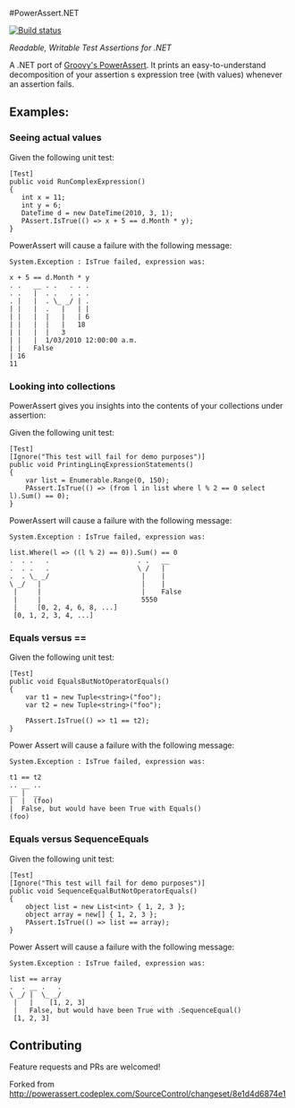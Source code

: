 #PowerAssert.NET

[![Build status](https://ci.appveyor.com/api/projects/status/pcj7c0cvh2xxbobg)](https://ci.appveyor.com/project/robfe/powerassert-net)

*Readable, Writable Test Assertions for .NET*

A .NET port of [Groovy's PowerAssert](http://dontmindthelanguage.wordpress.com/2009/12/11/groovy-1-7-power-assert/). It prints an easy-to-understand decomposition of your assertion
s expression tree (with values) whenever an assertion fails. 

## Examples:

### Seeing actual values

Given the following unit test:


    [Test]
    public void RunComplexExpression()
    {
       int x = 11;
       int y = 6;
       DateTime d = new DateTime(2010, 3, 1);
       PAssert.IsTrue(() => x + 5 == d.Month * y);
    }

PowerAssert will cause a failure with the following message:


    System.Exception : IsTrue failed, expression was:

    x + 5 == d.Month * y
    . .   __ . .   . . .
    . .   |  . .   . . .
    . |   |  . \_ _/ | .
    | |   |  .   |   | |
    | |   |  |   |   | 6
    | |   |  |   |   18
    | |   |  |   3
    | |   |  1/03/2010 12:00:00 a.m.
    | |   False
    | 16
    11

### Looking into collections
PowerAssert gives you insights into the contents of your collections under assertion:

Given the following unit test:

    [Test]
    [Ignore("This test will fail for demo purposes")]
    public void PrintingLinqExpressionStatements()
    {
        var list = Enumerable.Range(0, 150);
        PAssert.IsTrue(() => (from l in list where l % 2 == 0 select l).Sum() == 0);
    }

PowerAssert will cause a failure with the following message:

    System.Exception : IsTrue failed, expression was:

    list.Where(l => ((l % 2) == 0)).Sum() == 0
    .  . .   .                      . .   __
    .  . .   .                      \ /   |
    .  . \_ _/                       |    |
    \ _/   |                         |    |
     |     |                         |    False
     |     |                         5550
     |     [0, 2, 4, 6, 8, ...]
     [0, 1, 2, 3, 4, ...]


### Equals versus ==
Given the following unit test:

    [Test]
    public void EqualsButNotOperatorEquals()
    {
        var t1 = new Tuple<string>("foo");
        var t2 = new Tuple<string>("foo");

        PAssert.IsTrue(() => t1 == t2);
    }


Power Assert will cause a failure with the following message:


    System.Exception : IsTrue failed, expression was:

    t1 == t2
    .. __ ..
    __ |  __
    |  |  (foo)
    |  False, but would have been True with Equals()
    (foo)

### Equals versus SequenceEquals

Given the following unit test:

    [Test]
    [Ignore("This test will fail for demo purposes")]
    public void SequenceEqualButNotOperatorEquals()
    {
        object list = new List<int> { 1, 2, 3 };
        object array = new[] { 1, 2, 3 };
        PAssert.IsTrue(() => list == array);
    }

Power Assert will cause a failure with the following message:

    System.Exception : IsTrue failed, expression was:

    list == array
    .  . __ .   .
    \ _/ |  \_ _/
     |   |    [1, 2, 3]
     |   False, but would have been True with .SequenceEqual()
     [1, 2, 3]


## Contributing

Feature requests and PRs are welcomed!

Forked from http://powerassert.codeplex.com/SourceControl/changeset/8e1d4d6874e1
